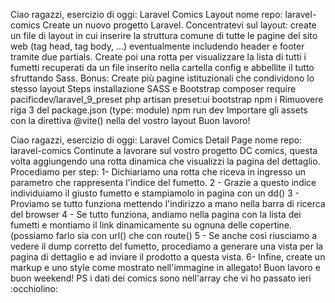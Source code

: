 Ciao ragazzi,
esercizio di oggi: Laravel Comics Layout
nome repo: laravel-comics
Create un nuovo progetto Laravel. Concentratevi sul layout: create un file di layout in cui inserire la struttura comune di tutte le pagine del sito web (tag head, tag body, ...) eventualmente includendo header e footer tramite due partials.
Create poi una rotta per visualizzare la lista di tutti i fumetti recuperati da un file inserito nella cartella config e abbellite il tutto sfruttando Sass.
Bonus:
Create più pagine istituzionali che condividono lo stesso layout
Steps installazione SASS e Bootstrap
composer require pacificdev/laravel_9_preset
php artisan preset:ui bootstrap
npm i
Rimuovere riga 3 del package.json (type: module)
npm run dev
Importare gli assets con la direttiva @vite() nella  <head> del vostro layout
Buon lavoro!

Ciao ragazzi,
esercizio di oggi: Laravel Comics Detail Page
nome repo: laravel-comics
Continute a lavorare sul vostro progetto DC comics, questa volta aggiungendo una rotta dinamica che visualizzi la pagina del dettaglio.
Procediamo per step:
 1- Dichiariamo una rotta che riceva in ingresso un parametro che rappresenta l'indice del fumetto.
 2 - Grazie a questo indice individuiamo il giusto fumetto e stampiamolo in pagina con un dd()
3 - Proviamo se tutto funziona mettendo l'indirizzo a mano nella barra di ricerca del browser
4 - Se tutto funziona, andiamo nella pagina con la lista dei fumetti e montiamo il link dinamicamente su ognuna delle copertine.  (possiamo farlo sia con url() che con route()
5 - Se anche così riusciamo a vedere il dump corretto del fumetto, procediamo a generare una vista per la pagina di dettaglio e ad inviare il prodotto a questa vista.
6- Infine, create un markup e uno style come mostrato nell'immagine in allegato!
Buon lavoro e buon weekend!
PS i dati dei comics sono nell'array che vi ho passato ieri :occhiolino: